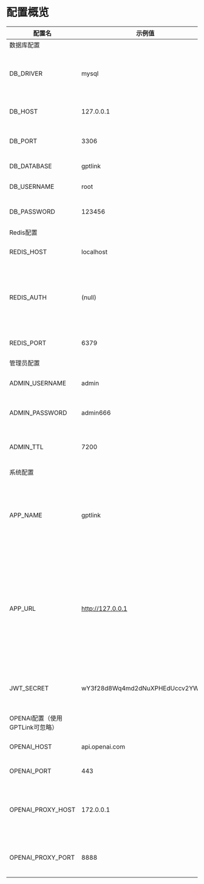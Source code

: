 # 配置概览

| 配置名                    | 示例值                              | 默认值              | 说明                                    |
|------------------------|----------------------------------|------------------|---------------------------------------|
| 数据库配置                  | &nbsp;                           | &nbsp;           | &nbsp;                                |
| DB_DRIVER              | mysql                            | mysql            | 数据库驱动，暂只支持mysql                       |
| DB_HOST                | 127.0.0.1                        | localhost        | 数据库连接地址                               |
| DB_PORT                | 3306                             | 3306             | 数据库连接的端口号                             |
| DB_DATABASE            | gptlink                          | &nbsp;           | 数据库名称                                 |
| DB_USERNAME            | root                             | &nbsp;           | 数据库用户名                                |
| DB_PASSWORD            | 123456                           | &nbsp;           | 数据库用户名密码                              |
| Redis配置                | &nbsp;                           | &nbsp;           | &nbsp;                                |
| REDIS_HOST             | localhost                        | localhost        | Redis连接地址                             |
| REDIS_AUTH             | (null)                           | (null)           | Redis连接的访问密码，如无则使用(null)              |
| REDIS_PORT             | 6379                             | 6379             | Redis连接的端口                            |
| 管理员配置                  | &nbsp;                           | &nbsp;           | &nbsp;                                |
| ADMIN_USERNAME         | admin                            | admin            | 管理端登录账号                               |
| ADMIN_PASSWORD         | admin666                         | admin888         | 管理端登陆密码                               |
| ADMIN_TTL              | 7200                             | 7200             | 每次登陆的有效期，单位秒                          |
| 系统配置                   | &nbsp;                           | &nbsp;           | &nbsp;                                |
| APP_NAME               | gptlink                          | gptlink          | 站点名称，可自行修改为系统标识名称，无限制内容               |
| APP_URL                | http://127.0.0.1                 | http://127.0.0.1 | 访问的项目地址，域名或IP或域名+端口号,填写错误可能导致支付无法成功回调 |
| JWT_SECRET             | wY3f28d8Wq4md2dNuXPHEdUccv2YWbKf |                  | 密钥，填入随机的32位字符即可                       |
| OPENAI配置（使用GPTLink可忽略） | &nbsp;                           | &nbsp;           | &nbsp;                                |
| OPENAI_HOST            | api.openai.com                   |                  | Openai请求地址                            |
| OPENAI_PORT            | 443                              |                  | 访问端口                                  |
| OPENAI_PROXY_HOST      | 172.0.0.1                        |                  | 代理地址，域名或ip都可，不填写则直连                   |
| OPENAI_PROXY_PORT      | 8888                             |                  | 代理端口，不填写则直连                           |
